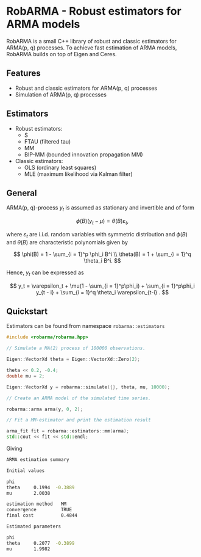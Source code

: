 # RobARMA - Robust estimators for ARMA models

RobARMA is a small C++ library of robust and classic estimators for ARMA(p, q) processes. To achieve fast estimation of ARMA models, RobARMA builds on top of Eigen and Ceres.

## Features

- Robust and classic estimators for ARMA(p, q) processes
- Simulation of ARMA(p, q) processes

## Estimators

- Robust estimators:
  - S
  - FTAU (filtered tau)
  - MM
  - BIP-MM (bounded innovation propagation MM)
- Classic estimators:
  - OLS (ordinary least squares)
  - MLE (maximum likelihood via Kalman filter)

## General

ARMA(p, q)-process $y_t$ is assumed as stationary and invertible and of form

$$
\phi(B)(y_t - \mu) = \theta(B)\varepsilon_t,
$$

where $\varepsilon_t$ are i.i.d. random variables with symmetric distribution and $\phi(B)$ and $\theta(B)$ are characteristic polynomials given by

$$
\phi(B) = 1 - \sum_{i = 1}^p \phi_i B^i \\
\theta(B) = 1 + \sum_{i = 1}^q \theta_i B^i.
$$

Hence, $y_t$ can be expressed as

$$
y_t = \varepsilon_t + \mu(1 - \sum_{i = 1}^p\phi_i) + \sum_{i = 1}^p\phi_i y_{t - i} + \sum_{i = 1}^q \theta_i \varepsilon_{t-i} .
$$

## Quickstart

Estimators can be found from namespace `robarma::estimators`

```cpp
#include <robarma/robarma.hpp>

// Simulate a MA(2) process of 100000 observations.

Eigen::VectorXd theta = Eigen::VectorXd::Zero(2);

theta << 0.2, -0.4;
double mu = 2;

Eigen::VectorXd y = robarma::simulate({}, theta, mu, 10000);

// Create an ARMA model of the simulated time series.

robarma::arma arma(y, 0, 2);

// Fit a MM-estimator and print the estimation result

arma_fit fit = robarma::estimators::mm(arma);
std::cout << fit << std::endl;

```

Giving

```bash
ARMA estimation summary

Initial values

phi
theta     0.1994  -0.3889
mu        2.0038

estimation method   MM
convergence         TRUE
final cost          0.4844

Estimated parameters

phi
theta     0.2077  -0.3899
mu        1.9982
```
